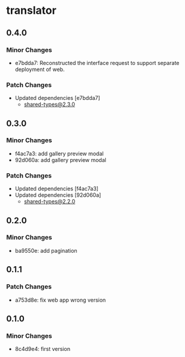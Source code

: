# translator

## 0.4.0

### Minor Changes

- e7bdda7: Reconstructed the interface request to support separate deployment of web.

### Patch Changes

- Updated dependencies [e7bdda7]
  - shared-types@2.3.0

## 0.3.0

### Minor Changes

- f4ac7a3: add gallery preview modal
- 92d060a: add gallery preview modal

### Patch Changes

- Updated dependencies [f4ac7a3]
- Updated dependencies [92d060a]
  - shared-types@2.2.0

## 0.2.0

### Minor Changes

- ba9550e: add pagination

## 0.1.1

### Patch Changes

- a753d8e: fix web app wrong version

## 0.1.0

### Minor Changes

- 8c4d9e4: first version
